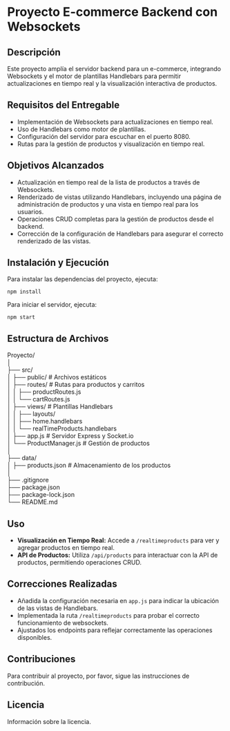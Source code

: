 # Proyecto E-commerce Backend con Websockets

## Descripción
Este proyecto amplía el servidor backend para un e-commerce, integrando Websockets y el motor de plantillas Handlebars para permitir actualizaciones en tiempo real y la visualización interactiva de productos.

## Requisitos del Entregable
- Implementación de Websockets para actualizaciones en tiempo real.
- Uso de Handlebars como motor de plantillas.
- Configuración del servidor para escuchar en el puerto 8080.
- Rutas para la gestión de productos y visualización en tiempo real.

## Objetivos Alcanzados
- Actualización en tiempo real de la lista de productos a través de Websockets.
- Renderizado de vistas utilizando Handlebars, incluyendo una página de administración de productos y una vista en tiempo real para los usuarios.
- Operaciones CRUD completas para la gestión de productos desde el backend.
- Corrección de la configuración de Handlebars para asegurar el correcto renderizado de las vistas.

## Instalación y Ejecución
Para instalar las dependencias del proyecto, ejecuta:  
```
npm install
```

Para iniciar el servidor, ejecuta:  
```
npm start  
```

## Estructura de Archivos  
Proyecto/  
│  
├── src/  
│ ├── public/ # Archivos estáticos  
│ ├── routes/ # Rutas para productos y carritos  
│ │ ├── productRoutes.js  
│ │ └── cartRoutes.js  
│ ├── views/ # Plantillas Handlebars  
│ │ ├── layouts/  
│ │ ├── home.handlebars  
│ │ └── realTimeProducts.handlebars  
│ ├── app.js # Servidor Express y Socket.io  
│ └── ProductManager.js # Gestión de productos  
│  
├── data/  
│ ├── products.json # Almacenamiento de los productos  
│  
├── .gitignore  
├── package.json  
├── package-lock.json  
└── README.md  


## Uso
- **Visualización en Tiempo Real:** Accede a `/realtimeproducts` para ver y agregar productos en tiempo real.
- **API de Productos:** Utiliza `/api/products` para interactuar con la API de productos, permitiendo operaciones CRUD.

## Correcciones Realizadas
- Añadida la configuración necesaria en `app.js` para indicar la ubicación de las vistas de Handlebars.
- Implementada la ruta `/realtimeproducts` para probar el correcto funcionamiento de websockets.
- Ajustados los endpoints para reflejar correctamente las operaciones disponibles.

## Contribuciones
Para contribuir al proyecto, por favor, sigue las instrucciones de contribución.

## Licencia
Información sobre la licencia.